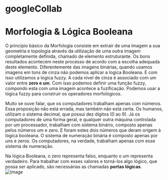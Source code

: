 # googleCollab
# Morfologia & Lógica Booleana

  O principio básico da Morfologia consiste em extrair de uma imagem a sua geometria e topologia através da utilização de uma outra imagem completamente definida, chamado de elemento estruturante. Os bons resultados acontecem neste processo de acordo com a escolha adequada deste elemento. Diferentemente das imagens binárias, quando usamos imagens em tons de cinza não podemos aplicar a logica Booleana. E com isso utilizamos a logica fuzzy. A cada nivel de cinza é associado com um valor entre **zero e um**. Com isso podemos definir uma função fuzzy, compondo esta com uma imagem acontece a fuzificação. Podemos usar a lógica fuzzy para construir os operadores morfológicos.

  Muito se ouve falar, que os computadores trabalham apenas com números. Essa proposição não está errada, mas também não está certa. Os humanos, utilizam o sistema decimal, que possui dez dígitos (0 ao 9). Já os computadores de uma forma geral, e qualquer outra máquina controlada por um processador, trabalham com sistema binário, composto apenas pelos números um e zero. E foram estes dois números que deram origem à lógica booleana. O sistema de numeração binária é composto apenas por uns e zeros. Os computadores, na verdade, trabalham apenas com esse sistema de numeração.
  
  Na lógica Booleana, o zero representa falso, enquanto o um representa verdadeiro. Para trabalhar com esses valores e torná-los algo lógico, que possa ser aplicado, são necessárias as chamadas **portas lógicas**.
  <br>
  ![image](https://user-images.githubusercontent.com/95155200/202917827-040e9a77-ad00-4523-b03a-20931425abfe.png)

